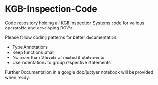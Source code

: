 # KGB-Inspection-Code
Code repository holding all KGB Inspection Systems code for various operatable and developing ROV's.

Please follow coding patterns for better documentation:
- Type Annotations
- Keep functions small 
- No more than 3 levels of nested if statements
- Use indentations to group respective statements

Further Documentation in a google doc/juptyer notebook will be provided when ready.